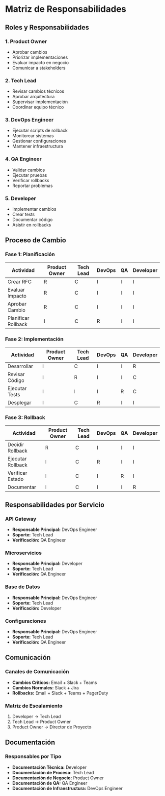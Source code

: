 # Matriz de Responsabilidades

## Roles y Responsabilidades

### 1. Product Owner
- Aprobar cambios
- Priorizar implementaciones
- Evaluar impacto en negocio
- Comunicar a stakeholders

### 2. Tech Lead
- Revisar cambios técnicos
- Aprobar arquitectura
- Supervisar implementación
- Coordinar equipo técnico

### 3. DevOps Engineer
- Ejecutar scripts de rollback
- Monitorear sistemas
- Gestionar configuraciones
- Mantener infraestructura

### 4. QA Engineer
- Validar cambios
- Ejecutar pruebas
- Verificar rollbacks
- Reportar problemas

### 5. Developer
- Implementar cambios
- Crear tests
- Documentar código
- Asistir en rollbacks

## Proceso de Cambio

### Fase 1: Planificación
| Actividad | Product Owner | Tech Lead | DevOps | QA | Developer |
|-----------|--------------|-----------|--------|----|-----------|
| Crear RFC | R | C | I | I | I |
| Evaluar Impacto | R | C | I | I | I |
| Aprobar Cambio | R | C | I | I | I |
| Planificar Rollback | I | C | R | I | I |

### Fase 2: Implementación
| Actividad | Product Owner | Tech Lead | DevOps | QA | Developer |
|-----------|--------------|-----------|--------|----|-----------|
| Desarrollar | I | C | I | I | R |
| Revisar Código | I | R | I | I | C |
| Ejecutar Tests | I | I | I | R | C |
| Desplegar | I | C | R | I | I |

### Fase 3: Rollback
| Actividad | Product Owner | Tech Lead | DevOps | QA | Developer |
|-----------|--------------|-----------|--------|----|-----------|
| Decidir Rollback | R | C | I | I | I |
| Ejecutar Rollback | I | C | R | I | I |
| Verificar Estado | I | C | I | R | I |
| Documentar | I | C | I | I | R |

## Responsabilidades por Servicio

### API Gateway
- **Responsable Principal:** DevOps Engineer
- **Soporte:** Tech Lead
- **Verificación:** QA Engineer

### Microservicios
- **Responsable Principal:** Developer
- **Soporte:** Tech Lead
- **Verificación:** QA Engineer

### Base de Datos
- **Responsable Principal:** DevOps Engineer
- **Soporte:** Tech Lead
- **Verificación:** Developer

### Configuraciones
- **Responsable Principal:** DevOps Engineer
- **Soporte:** Tech Lead
- **Verificación:** QA Engineer

## Comunicación

### Canales de Comunicación
- **Cambios Críticos:** Email + Slack + Teams
- **Cambios Normales:** Slack + Jira
- **Rollbacks:** Email + Slack + Teams + PagerDuty

### Matriz de Escalamiento
1. Developer -> Tech Lead
2. Tech Lead -> Product Owner
3. Product Owner -> Director de Proyecto

## Documentación

### Responsables por Tipo
- **Documentación Técnica:** Developer
- **Documentación de Proceso:** Tech Lead
- **Documentación de Negocio:** Product Owner
- **Documentación de QA:** QA Engineer
- **Documentación de Infraestructura:** DevOps Engineer 